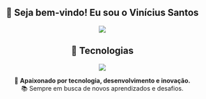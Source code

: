 <div align="center">
  
  ## 👋 Seja bem-vindo! Eu sou o **Vinícius Santos**  
  
  <a href="https://www.linkedin.com/in/viniciusnt/" target="_blank" rel="noopener noreferrer">
    <img src="https://img.shields.io/badge/LinkedIn-0077B5?style=for-the-badge&logo=linkedin&logoColor=white">
  </a>
  
  ## 🚀 Tecnologias  
  <p align="center">
    <a href="https://skillicons.dev">
      <img src="https://skillicons.dev/icons?i=html,css,js,git,github,java,php,laravel,phpstorm,vscode,mysql,notion,windows,ubuntu" />
    </a>
  </p>
  
  🎯 **Apaixonado por tecnologia, desenvolvimento e inovação.**  
  📚 Sempre em busca de novos aprendizados e desafios.  
</div>
